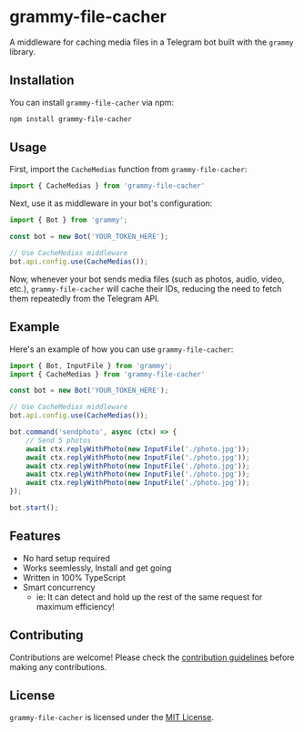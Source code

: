 # grammy-file-cacher

A middleware for caching media files in a Telegram bot built with the `grammy` library.

## Installation

You can install `grammy-file-cacher` via npm:

```bash
npm install grammy-file-cacher
```

## Usage

First, import the `CacheMedias` function from `grammy-file-cacher`:

```javascript
import { CacheMedias } from 'grammy-file-cacher'
```

Next, use it as middleware in your bot's configuration:

```javascript
import { Bot } from 'grammy';

const bot = new Bot('YOUR_TOKEN_HERE');

// Use CacheMedias middleware
bot.api.config.use(CacheMedias());
```

Now, whenever your bot sends media files (such as photos, audio, video, etc.), `grammy-file-cacher` will cache their IDs, reducing the need to fetch them repeatedly from the Telegram API.

## Example

Here's an example of how you can use `grammy-file-cacher`:

```javascript
import { Bot, InputFile } from 'grammy';
import { CacheMedias } from 'grammy-file-cacher'

const bot = new Bot('YOUR_TOKEN_HERE');

// Use CacheMedias middleware
bot.api.config.use(CacheMedias());

bot.command('sendphoto', async (ctx) => {
    // Send 5 photos
    await ctx.replyWithPhoto(new InputFile('./photo.jpg'));
    await ctx.replyWithPhoto(new InputFile('./photo.jpg'));
    await ctx.replyWithPhoto(new InputFile('./photo.jpg'));
    await ctx.replyWithPhoto(new InputFile('./photo.jpg'));
    await ctx.replyWithPhoto(new InputFile('./photo.jpg'));
});

bot.start();
```

## Features

- No hard setup required
- Works seemlessly, Install and get going
- Written in 100% TypeScript
- Smart concurrency
  - ie: It can detect and hold up the rest of the same request for maximum
    efficiency!

## Contributing

Contributions are welcome! Please check the [contribution guidelines](CONTRIBUTING.md) before making any contributions.

## License

`grammy-file-cacher` is licensed under the [MIT License](LICENSE).
